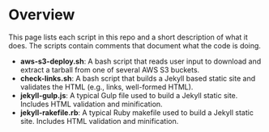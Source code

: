 # Overview
This page lists each script in this repo and a short description of what it does. The scripts contain comments that document what the code is doing.

- **aws-s3-deploy.sh**: A bash script that reads user input to download and extract a tarball from one of several AWS S3 buckets.
- **check-links.sh**: A bash script that builds a Jekyll based static site and validates the HTML (e.g., links, well-formed HTML).
- **jekyll-gulp.js**: A typical Gulp file used to build a Jekyll static site. Includes HTML validation and minification.
- **jekyll-rakefile.rb**: A typical Ruby makefile used to build a Jekyll static site. Includes HTML validation and minification.
